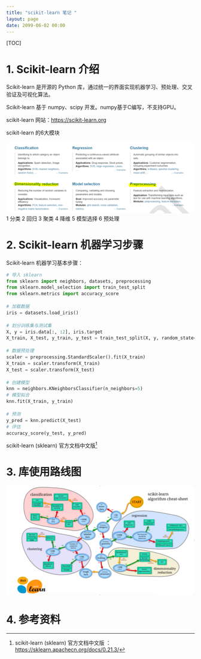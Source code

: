 ```yaml
---
title: "scikit-learn 笔记 "
layout: page
date: 2099-06-02 00:00
---
```


[TOC]

# 1. Scikit-learn 介绍

Scikit-learn 是开源的 Python 库，通过统一的界面实现机器学习、预处理、交叉验证及可视化算法。

Scikit-learn 基于 numpy、scipy 开发。numpy基于C编写，不支持GPU。

scikit-learn 网站：https://scikit-learn.org

scikit-learn 的6大模块

![](../../../../attach/images/2019-10-16-14-02-56.png)
1 分类
2 回归
3 聚类
4 降维
5 模型选择
6 预处理


# 2. Scikit-learn 机器学习步骤

Scikit-learn 机器学习基本步骤：
```python 
# 导入 sklearn
from sklearn import neighbors, datasets, preprocessing
from sklearn.model_selection import train_test_split
from sklearn.metrics import accuracy_score

# 加载数据
iris = datasets.load_iris()

# 划分训练集与测试集
X, y = iris.data[:, :2], iris.target
X_train, X_test, y_train, y_test = train_test_split(X, y, random_state=33)

# 数据预处理
scaler = preprocessing.StandardScaler().fit(X_train)
X_train = scaler.transform(X_train)
X_test = scaler.transform(X_test)

# 创建模型
knn = neighbors.KNeighborsClassifier(n_neighbors=5)
# 模型拟合
knn.fit(X_train, y_train)

# 预测
y_pred = knn.predict(X_test)
# 评估
accuracy_score(y_test, y_pred)
```
scikit-learn (sklearn) 官方文档中文版[^1]

# 3. 库使用路线图

![](/attach/images/2020-03-21-23-35-14.png)

# 4. 参考资料

[^1]: scikit-learn (sklearn) 官方文档中文版
：https://sklearn.apachecn.org/docs/0.21.3/


